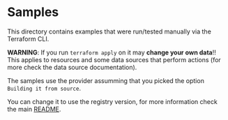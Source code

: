# Samples

This directory contains examples that were run/tested manually via the Terraform CLI.

**WARNING**: If you run `terraform apply` on it may **change your own data**!! This applies to resources and some data sources that perform actions (for more check the data source documentation).

The samples use the provider assumming that you picked the option `Building it from source`. 

You can change it to use the registry version, for more information check the main [README](../../README.md).